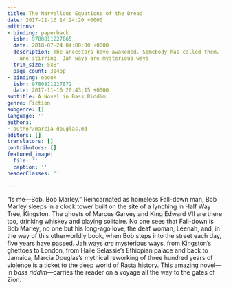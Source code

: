 ```yaml
---
title: The Marvellous Equations of the Dread
date: 2017-11-16 14:24:20 +0000
editions:
- binding: paperback
  isbn: 9780811227865
  date: 2018-07-24 04:00:00 +0000
  description: The ancestors have awakened. Somebody has called them. The long-dead
    are stirring. Jah ways are mysterious ways
  trim_size: 5x8"
  page_count: 304pp
- binding: ebook
  isbn: 9780811227872
  date: 2017-11-16 20:43:15 +0000
subtitle: A Novel in Bass Riddim
genre: Fiction
subgenre: []
language: ''
authors:
- author/marcia-douglas.md
editors: []
translators: []
contributors: []
featured_image:
  file: ''
  caption: ''
headerClasses: ''

---
```

“Is me—Bob. Bob Marley.” Reincarnated as homeless Fall-down man, Bob Marley sleeps in a clock tower built on the site of a lynching in Half Way Tree, Kingston. The ghosts of Marcus Garvey and King Edward VII are there too, drinking whiskey and playing solitaire. No one sees that Fall-down is Bob Marley, no one but his long-ago love, the deaf woman, Leenah, and, in the way of this otherworldly book, when Bob steps into the street each day, five years have passed. Jah ways _are_ mysterious ways, from Kingston’s ghettoes to London, from Haile Selassie’s Ethiopian palace and back to Jamaica, Marcia Douglas’s mythical reworking of three hundred years of violence is a ticket to the deep world of Rasta history. This amazing novel—in _bass riddim_—carries the reader on a voyage all the way to the gates of Zion.